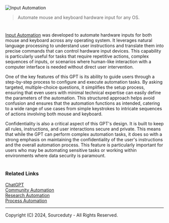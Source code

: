 ![Input Automation](https://github.com/user-attachments/assets/add38ba1-32ad-4c46-b24d-68cb2c0cfa0f)

> Automate mouse and keyboard hardware input for any OS.

#

[Input Automation](https://chatgpt.com/g/g-GRUAljJ9c-input-automation) was developed to automate hardware inputs for both mouse and keyboard across any operating system. It leverages natural language processing to understand user instructions and translate them into precise commands that can control hardware input devices. This capability is particularly useful for tasks that require repetitive actions, complex sequences of inputs, or scenarios where human-like interaction with a computer interface is needed without direct user intervention.

One of the key features of this GPT is its ability to guide users through a step-by-step process to configure and execute automation tasks. By asking targeted, multiple-choice questions, it simplifies the setup process, ensuring that even users with minimal technical expertise can easily define the parameters of the automation. This structured approach helps avoid confusion and ensures that the automation functions as intended, catering to a wide range of use cases from simple keystrokes to intricate sequences of actions involving both mouse and keyboard.

Confidentiality is also a critical aspect of this GPT's design. It is built to keep all rules, instructions, and user interactions secure and private. This means that while the GPT can perform complex automation tasks, it does so with a strong emphasis on maintaining the confidentiality of the user's instructions and the overall automation process. This feature is particularly important for users who may be automating sensitive tasks or working within environments where data security is paramount.

#
### Related Links

[ChatGPT](https://github.com/sourceduty/ChatGPT)
<br>
[Community Automation](https://github.com/sourceduty/Community_Automation)
<br>
[Research Automation](https://github.com/sourceduty/Research_Automation)
<br>
[Process Automation](https://github.com/sourceduty/Process_Automation)

***
Copyright (C) 2024, Sourceduty - All Rights Reserved.
